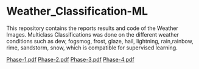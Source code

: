 # Weather_Classification-ML

This repository contains the reports results and code of the Weather Images. Multiclass Classifications was done on the different weather conditions such as dew, fogsmog, frost, glaze, hail, lightning, rain,rainbow, rime, sandstorm, snow, which is compatible for supervised learning.

[Phase-1.pdf](https://github.com/gagan110/Weather_Classification-ML/blob/main/Phase%201.pdf)
[Phase-2.pdf](https://github.com/gagan110/Weather_Classification-ML/blob/main/%20Phase%202.pdf)
[Phase-3.pdf](https://github.com/gagan110/Weather_Classification-ML/blob/main/%20Phase%203.pdf)
[Phase-4.pdf](https://github.com/gagan110/Weather_Classification-ML/blob/main/%20Phase%204.pdf)
